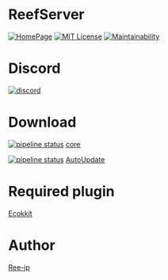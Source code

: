 # ReefServer
[![HomePage](https://img.shields.io/badge/Home-Page-lightgrey)](https://ree-jp.github.io/ReefServer/)
[![MIT License](http://img.shields.io/badge/license-MIT-blue.svg?style=flat)](LICENSE)
[![Maintainability](https://api.codeclimate.com/v1/badges/f3afa5c212220839a4d0/maintainability)](https://codeclimate.com/github/ReefNetwork/ReefServer/maintainability)

# Discord
[![discord](https://discordapp.com/api/guilds/638760361369010177/widget.png?style=banner2)]( https://discord.gg/M4A6cak)

# Download
[![pipeline status](https://gitlab.com/Ree-jp/ReefServer/badges/dev/pipeline.svg)](https://gitlab.com/Ree-jp/ReefServer/-/commits/dev)
[core](https://gitlab.com/Ree-jp/ReefServer/-/jobs/artifacts/dev/raw/build/libs/ReefSeichi-1.0-SNAPSHOT-all.jar?job=build_job_1)

[![pipeline status](https://gitlab.com/Ree-jp/ReefAutoUpdate/badges/dev/pipeline.svg)](https://gitlab.com/Ree-jp/ReefAutoUpdate/-/commits/dev)
[AutoUpdate](https://gitlab.com/Ree-jp/ReefAutoUpdate/-/jobs/artifacts/master/raw/build/libs/ReefAutoUpdate-1.0-SNAPSHOT-all.jar?job=build_job_1)

# Required plugin
[Ecokkit](https://github.com/bbo51dog/Ecokkit)

# Author
[Ree-jp](https://github.com/Ree-jp)